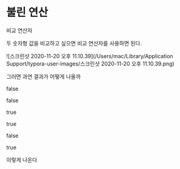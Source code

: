 #	불린 연산

비교 연산자



두 숫자형 값을 비교하고 싶으면 비교 연산자를 사용하면 된다.

![스크린샷 2020-11-20 오후 11.10.39](/Users/mac/Library/Application Support/typora-user-images/스크린샷 2020-11-20 오후 11.10.39.png)

그러면 과연 결과가 어떻게 나올까



false

false

true

true

false

true



이렇게 나온다

